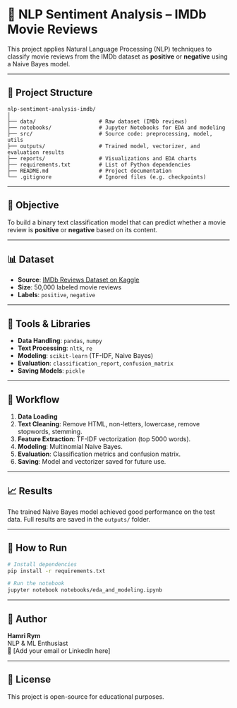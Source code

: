
# 🧠 NLP Sentiment Analysis – IMDb Movie Reviews

This project applies Natural Language Processing (NLP) techniques to classify movie reviews from the IMDb dataset as **positive** or **negative** using a Naive Bayes model.

---

## 📌 Project Structure

```
nlp-sentiment-analysis-imdb/
│
├── data/                    # Raw dataset (IMDb reviews)
├── notebooks/               # Jupyter Notebooks for EDA and modeling
├── src/                     # Source code: preprocessing, model, utils
├── outputs/                 # Trained model, vectorizer, and evaluation results
├── reports/                 # Visualizations and EDA charts
├── requirements.txt         # List of Python dependencies
├── README.md                # Project documentation
└── .gitignore               # Ignored files (e.g. checkpoints)
```

---

## 🎯 Objective

To build a binary text classification model that can predict whether a movie review is **positive** or **negative** based on its content.

---

## 📊 Dataset

- **Source**: [IMDb Reviews Dataset on Kaggle](https://www.kaggle.com/datasets/lakshmi25npathi/imdb-dataset-of-50k-movie-reviews)
- **Size**: 50,000 labeled movie reviews
- **Labels**: `positive`, `negative`

---

## 🧪 Tools & Libraries

- **Data Handling**: `pandas`, `numpy`
- **Text Processing**: `nltk`, `re`
- **Modeling**: `scikit-learn` (TF-IDF, Naive Bayes)
- **Evaluation**: `classification_report`, `confusion_matrix`
- **Saving Models**: `pickle`

---

## 🔁 Workflow

1. **Data Loading**
2. **Text Cleaning**: Remove HTML, non-letters, lowercase, remove stopwords, stemming.
3. **Feature Extraction**: TF-IDF vectorization (top 5000 words).
4. **Modeling**: Multinomial Naive Bayes.
5. **Evaluation**: Classification metrics and confusion matrix.
6. **Saving**: Model and vectorizer saved for future use.

---

## 📈 Results

The trained Naive Bayes model achieved good performance on the test data. Full results are saved in the `outputs/` folder.

---

## 🚀 How to Run

```bash
# Install dependencies
pip install -r requirements.txt

# Run the notebook
jupyter notebook notebooks/eda_and_modeling.ipynb
```

---

## 👤 Author

**Hamri Rym**  
NLP & ML Enthusiast  
📧 [Add your email or LinkedIn here]

---

## 📌 License

This project is open-source for educational purposes.
